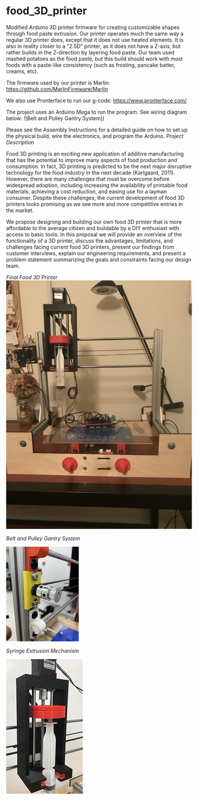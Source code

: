 # food_3D_printer
Modified Arduino 3D printer firmware for creating customizable shapes through food paste extrusion. Our printer operates much the same way a regular 3D printer does, except that it does not use heated elements. It is also in reality closer to a "2.5D" printer, as it does not have a Z-axis, but rather builds in the Z-direction by layering food paste. Our team used mashed potatoes as the food paste, but this build should work with most foods with a paste-like consistency (such as frosting, pancake batter, creams, etc). 

The firmware used by our printer is Marlin: https://github.com/MarlinFirmware/Marlin

We also use Pronterface to run our g-code: https://www.pronterface.com/

The project uses an Arduino Mega to run the program. See wiring diagram below:
![Belt and Pulley Gantry System](


Please see the Assembly Instructions for a detailed guide on how to set up the physical build, wire the electronics, and program the Arduino.
*Project Description*

Food 3D printing is an exciting new application of additive manufacturing that has the potential to improve many aspects of food production and consumption. In fact, 3D printing is predicted to be the next major disruptive technology for the food industry in the next decade (Karlgaard, 2011). However, there are many challenges that must be overcome before widespread adoption, including increasing the availability of printable food materials, achieving a cost reduction, and easing use for a layman consumer. Despite these challenges, the current development of food 3D printers looks promising as we see more and more competitive entries in the market.

We propose designing and building our own food 3D printer that is more affordable to the average citizen and buildable by a DIY enthusiast with access to basic tools. In this proposal we will provide an overview of the functionality of a 3D printer, discuss the advantages, limitations, and challenges facing current food 3D printers, present our findings from customer interviews, explain our engineering requirements, and present a problem statement summarizing the goals and constraints facing our design team.

*Final Food 3D Printer*
![Final Food 3D Printer](https://github.com/johnathantran/Marlin-Food-3D-Printer/blob/master/final_printer.jpg)

*Belt and Pulley Gantry System*

![Belt and Pulley Gantry System](https://github.com/johnathantran/Marlin-Food-3D-Printer/blob/master/belt_system.png)

*Syringe Extrusion Mechanism*

![Syringe Extrusion System](https://github.com/johnathantran/Marlin-Food-3D-Printer/blob/master/extrusion_mechanism.png)


